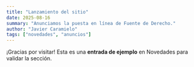 ```yaml
---
title: "Lanzamiento del sitio"
date: 2025-08-16
summary: "Anunciamos la puesta en línea de Fuente de Derecho."
author: "Javier Caramielo"
tags: ["novedades", "anuncios"]
---
```

¡Gracias por visitar! Esta es una **entrada de ejemplo** en Novedades para validar la sección.
